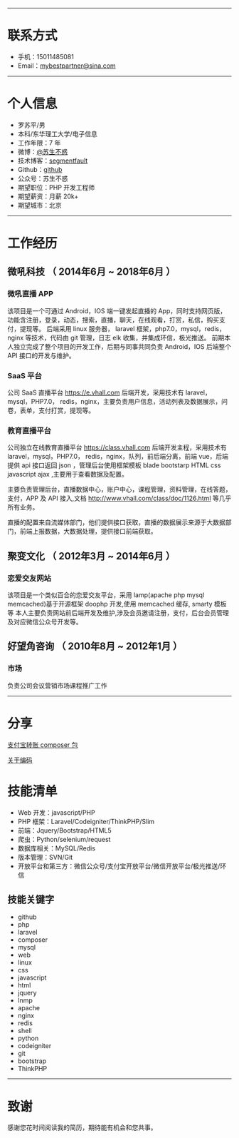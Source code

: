 
---

# 联系方式

- 手机：15011485081
- Email：mybestpartner@sina.com

---

# 个人信息

 - 罗苏平/男
 - 本科/东华理工大学/电子信息 
 - 工作年限：7 年
 - 微博：[@苏生不惑](https://weibo.com/u/2717930601)
 - 技术博客：[segmentfault](https://segmentfault.com/u/sushengbuhuo)
 - Github：[github](http://github.com/lovecn)
 - 公众号：苏生不惑
 - 期望职位：PHP 开发工程师
 - 期望薪资：月薪 20k+
 - 期望城市：北京

---

# 工作经历


## 微吼科技 （ 2014年6月 ~ 2018年6月 ）

### 微吼直播 APP
该项目是一个可通过 Android，IOS 端一键发起直播的 App，同时支持网页版，功能含注册，登录，动态，搜索，直播，聊天，在线观看，打赏，私信，购买支付，提现等。
后端采用 linux 服务器， laravel 框架，php7.0，mysql，redis，nginx 等技术，代码由 git 管理，日志 elk 收集，并集成环信，极光推送。
前期本人独立完成了整个项目的开发工作，后期与同事共同负责 Android，IOS 后端整个 API 接口的开发与维护。

### SaaS 平台
公司 SaaS 直播平台 https://e.vhall.com 后端开发，采用技术有 laravel，mysql，PHP7.0， redis，nginx，主要负责用户信息，活动列表及数据展示，问卷，表单，支付打赏，提现等。

### 教育直播平台
公司独立在线教育直播平台 https://class.vhall.com 后端开发主程，采用技术有 laravel，mysql，PHP7.0， redis，nginx，队列，前后端分离，前端 vue，后端提供 api 接口返回 json ，管理后台使用框架模板 blade bootstarp HTML css javascript ajax ,主要用于查看数据及配置。

主要负责管理后台，直播数据中心，账户中心，课程管理，资料管理，在线答题，支付，APP 及 API 接入,文档 http://www.vhall.com/class/doc/1126.html 等几乎所有业务。

直播的配置来自流媒体部门，他们提供接口获取，直播的数据展示来源于大数据部门，前端上报数据，大数据处理，提供接口前端获取。

## 聚变文化 （ 2012年3月 ~ 2014年6月 ）

### 恋爱交友网站
该项目是一个类似百合的恋爱交友平台，采用 lamp(apache php mysql memcached)基于开源框架 doophp 开发,使用 memcached 缓存, smarty 模板等
本人主要负责网站前后端开发及维护,涉及会员邀请注册，支付，后台会员管理及对应微信公众号开发等。

## 好望角咨询 （ 2010年8月 ~ 2012年1月 ）

### 市场
负责公司会议营销市场课程推广工作

---

# 分享
[支付宝转账 composer 包](https://github.com/lovecn/alipaybatchphp)

[关于编码](http://lovecn.github.io/unicode.html)

# 技能清单


- Web 开发：javascript/PHP
- PHP 框架：Laravel/Codeigniter/ThinkPHP/Slim
- 前端：Jquery/Bootstrap/HTML5
- 爬虫：Python/selenium/request
- 数据库相关：MySQL/Redis
- 版本管理：SVN/Git
- 开放平台和第三方：微信公众号/支付宝开放平台/微信开放平台/极光推送/环信

## 技能关键字

- github
- php
- laravel
- composer
- mysql
- web
- linux
- css
- javascript
- html
- jquery
- lnmp
- apache
- nginx
- redis
- shell
- python
- codeigniter
- git
- bootstrap
- ThinkPHP

---

# 致谢
感谢您花时间阅读我的简历，期待能有机会和您共事。
